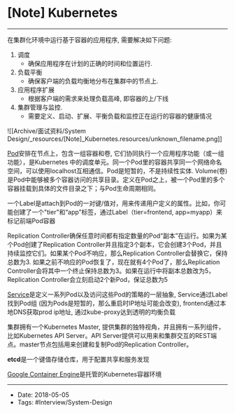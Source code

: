 # [Note] Kubernetes
----

在集群化环境中运行基于容器的应用程序, 需要解决如下问题:

1.  调度
    *   确保应用程序在计划的正确的时间和位置运行.
2.  负载平衡
    *   确保客户端的负载均衡地分布在集群中的节点上.
3.  应用程序扩展
    *   根据客户端的需求来处理负载高峰, 即容器的上/下线
4.  集群管理与监控.
    *   需要定义、启动、扩展、平衡负载和监控正在运行的容器的健康情况


![[Archive/面试资料/System Design/_resources/[Note]_Kubernetes.resources/unknown_filename.png]]

[Pod](http://kubernetes.io/v1.1/docs/user-guide/pods.html)安排在节点上，包含一组容器和卷, 它们协同执行一个应用程序功能（或一组功能），是Kubernetes 中的调度单元。同一个Pod里的容器共享同一个网络命名空间，可以使用localhost互相通信。Pod是短暂的，不是持续性实体. Volume(卷)是Pod中能够被多个容器访问的共享目录。定义在Pod之上，被一个Pod里的多个容器挂载到具体的文件目录之下；与Pod生命周期相同。

一个Label是attach到Pod的一对键/值对，用来传递用户定义的属性。比如，你可能创建了一个"tier"和“app”标签，通过Label（tier=frontend, app=myapp）来标记前端Pod容器

Replication Controller确保任意时间都有指定数量的Pod“副本”在运行。如果为某个Pod创建了Replication Controller并且指定3个副本，它会创建3个Pod，并且持续监控它们。如果某个Pod不响应，那么Replication Controller会替换它，保持总数为3. 如果之前不响应的Pod恢复了，现在就有4个Pod了，那么Replication Controller会将其中一个终止保持总数为3。如果在运行中将副本总数改为5，Replication Controller会立刻启动2个新Pod，保证总数为5

[Service](http://kubernetes.io/v1.1/docs/user-guide/services.html)是定义一系列Pod以及访问这些Pod的策略的一层抽象, Service通过Label找到Pod组 (因为Pods是短暂的，那么重启时IP地址可能会改变), frontend通过本地DNS获取prod ip地址, 通过kube-proxy达到透明的均衡负载

集群拥有一个Kubernetes Master, 提供集群的独特视角，并且拥有一系列组件，比如Kubernetes API Server。API Server提供可以用来和集群交互的REST端点。master节点包括用来创建和复制Pod的Replication Controller。

**etcd**是一个键值存储仓库，用于配置共享和服务发现

[Google Container Engine](https://cloud.google.com/container-engine/docs/)是托管的Kubernetes容器环境









----

- Date: 2018-05-05
- Tags: #Interview/System-Design 




